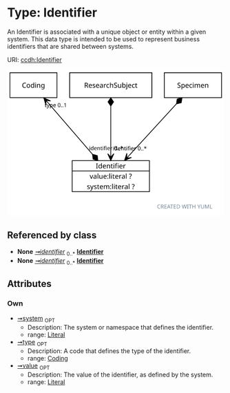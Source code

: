 
# Type: Identifier


An Identifier is associated with a unique object or entity within a given system.  This data type is intended to be used to represent business identifiers that are shared between systems.

URI: [ccdh:Identifier](https://example.org/ccdh/Identifier)


![img](images/Identifier.svg)

## Referenced by class

 *  **None** *[➞identifier](researchSubject__identifier.md)*  <sub>0..*</sub>  **[Identifier](Identifier.md)**
 *  **None** *[➞identifier](specimen__identifier.md)*  <sub>0..*</sub>  **[Identifier](Identifier.md)**

## Attributes


### Own

 * [➞system](identifier__system.md)  <sub>OPT</sub>
    * Description: The system or namespace that defines the identifier.
    * range: [Literal](types/Literal.md)
 * [➞type](identifier__type.md)  <sub>OPT</sub>
    * Description: A code that defines the type of the identifier.
    * range: [Coding](Coding.md)
 * [➞value](identifier__value.md)  <sub>OPT</sub>
    * Description: The value of the identifier, as defined by the system.
    * range: [Literal](types/Literal.md)
